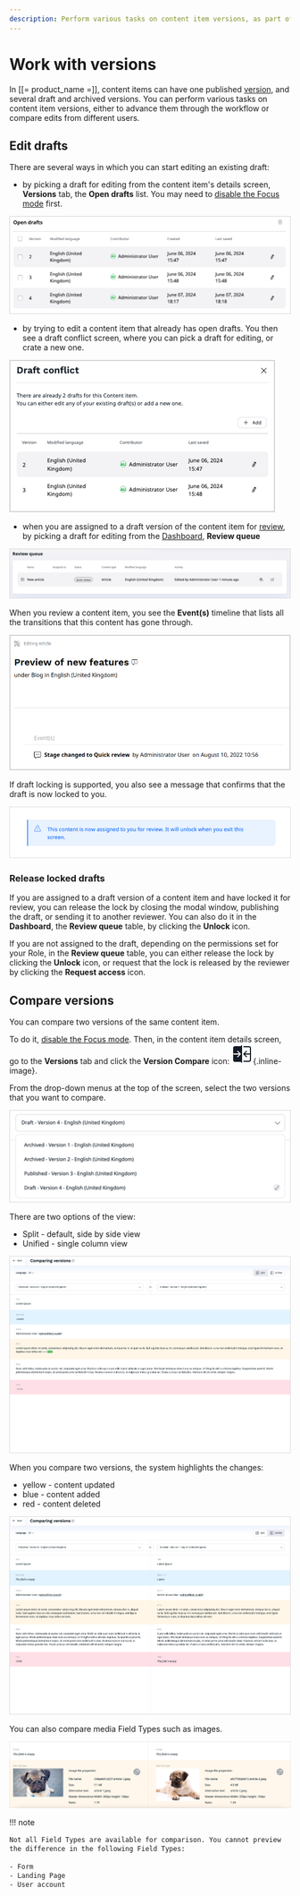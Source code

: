 ```yaml
---
description: Perform various tasks on content item versions, as part of editorial workflow or when comparing edits from different users.
---
```


# Work with versions

In [[= product_name =]], content items can have one published [version](../content_versions.md), 
and several draft and archived versions.
You can perform various tasks on content item versions, either to advance them through the workflow or compare edits from different users.

## Edit drafts

There are several ways in which you can start editing an existing draft:

- by picking a draft for editing from the content item's details screen, **Versions** tab, the **Open drafts** list.
You may need to [disable the Focus mode](../../getting_started/discover_ui.md#disable-focus-mode) first. 

![Open drafts list](img/open_drafts.png "Open drafts list")

- by trying to edit a content item that already has open drafts. You then see a draft conflict screen, where you can pick a draft for editing, or crate a new one.

![Draft conflict](img/draft_conflict.png "Draft conflict")

- when you are assigned to a draft version of the content item for [review](editorial_workflow.md), by picking a draft for editing from the [Dashboard](discover_ui.md#dashboard), **Review queue**

![Review queue](img/workflow_review_queue.png "Review queue")

When you review a content item, you see the **Event(s)** timeline that lists all the transitions that this content has gone through.

![Events timeline](img/workflow_events_timeline.png)

If draft locking is supported, you also see a message that confirms that the draft is now locked to you.

![Draft assignment message](img/lock_message.png)

### Release locked drafts

If you are assigned to a draft version of a content item and have locked it for review, you can release the lock by closing the modal window, publishing the draft, or sending it to another reviewer.
You can also do it in the **Dashboard**, the **Review queue** table, by clicking the **Unlock** icon.

If you are not assigned to the draft, depending on the permissions set for your Role, in the **Review queue** table, you can either release the lock by clicking the **Unlock** icon, or request that the lock is released by the reviewer by clicking the **Request access** icon.

## Compare versions
You can compare two versions of the same content item.

To do it, [disable the Focus mode](../../getting_started/discover_ui.md#disable-focus-mode).
Then, in the content item details screen, go to the **Versions** tab and click the 
**Version Compare** icon: ![Version Compare Icon](img/version_compare_icon.png){.inline-image}.

From the drop-down menus at the top of the screen, select the two versions that you want to compare.

![Versions](img/versions.png "Versions drop-down list")

There are two options of the view:

- Split - default, side by side view
- Unified - single column view

![Version comparison in Unified view](img/unified_view.png "Version comparison in Unified view")

When you compare two versions, the system highlights the changes:

- yellow - content updated
- blue - content added
- red - content deleted

![Version comparison in Split view](img/split_view.png "Version comparison in Split view")

You can also compare media Field Types such as images.

![Image comparison](img/image_comparison.png "Image comparison")

!!! note

    Not all Field Types are available for comparison. You cannot preview the difference in the following Field Types:

    - Form
    - Landing Page
    - User account
